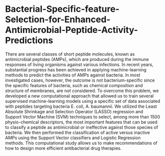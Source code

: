 # Bacterial-Specific-feature-Selection-for-Enhanced-Antimicrobial-Peptide-Activity-Predictions 

There are several classes of short peptide molecules, known as antimicrobial peptides
(AMPs), which are produced during the immune responses of living organisms against
various infections. In recent years, substantial progress has been achieved in applying
machine-learning methods to predict the activities of AMPs against bacteria. In most
investigated cases, however, the outcome is not bacterium-specific since the specific
features of bacteria, such as chemical composition and structure of membranes, are not
considered. To overcome this problem, we developed a new computational approach
that allowed us to train several supervised machine-learning models using a specific set
of data associated with peptides targeting bacteria E. coli, A. baumannii. We utilized
the Least Absolute Shrinkage and Selection Operator (LASSO) regression and Support
Vector Machine (SVM) techniques to select, among more than 1500 physio-chemical
descriptors, the most important features that can be used to classify a peptide as antimicrobial or ineffective against those species of bacteria. We then performed the
classification of active versus inactive AMPs using the Support Vector classifiers and
Logistic Regression methods. This computational study allows us to make recommendations of how to design more efficient antibacterial drug therapies.
